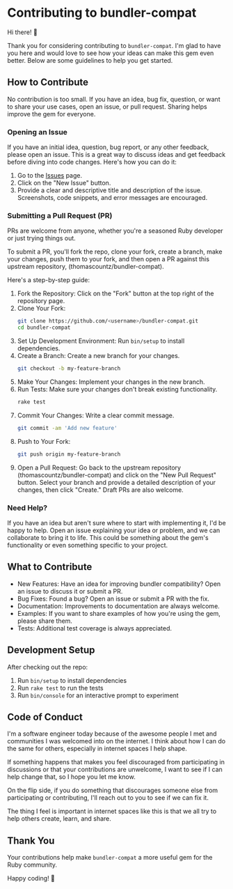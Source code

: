 # Contributing to bundler-compat

Hi there! 👋

Thank you for considering contributing to `bundler-compat`. I'm glad to have you here and would love to see how your ideas can make this gem even better. Below are some guidelines to help you get started.

## How to Contribute

No contribution is too small. If you have an idea, bug fix, question, or want to share your use cases, open an issue, or pull request. Sharing helps improve the gem for everyone.

### Opening an Issue

If you have an initial idea, question, bug report, or any other feedback, please open an issue. This is a great way to discuss ideas and get feedback before diving into code changes. Here's how you can do it:

1. Go to the [Issues](https://github.com/[USERNAME]/bundler-compat/issues) page.
2. Click on the "New Issue" button.
3. Provide a clear and descriptive title and description of the issue. Screenshots, code snippets, and error messages are encouraged.

### Submitting a Pull Request (PR)

PRs are welcome from anyone, whether you're a seasoned Ruby developer or just trying things out.

To submit a PR, you'll fork the repo, clone your fork, create a branch, make your changes, push them to your fork, and then open a PR against this upstream repository, (thomascountz/bundler-compat).

Here's a step-by-step guide:

1. Fork the Repository: Click on the "Fork" button at the top right of the repository page.
2. Clone Your Fork:
    ```sh
    git clone https://github.com/<username>/bundler-compat.git
    cd bundler-compat
    ```
3. Set Up Development Environment: Run `bin/setup` to install dependencies.
4. Create a Branch: Create a new branch for your changes.
    ```sh
    git checkout -b my-feature-branch
    ```
5. Make Your Changes: Implement your changes in the new branch.
6. Run Tests: Make sure your changes don't break existing functionality.
    ```sh
    rake test
    ```
7. Commit Your Changes: Write a clear commit message.
    ```sh
    git commit -am 'Add new feature'
    ```
8. Push to Your Fork:
    ```sh
    git push origin my-feature-branch
    ```
9. Open a Pull Request: Go back to the upstream repository (thomascountz/bundler-compat) and click on the "New Pull Request" button. Select your branch and provide a detailed description of your changes, then click "Create." Draft PRs are also welcome.

### Need Help?

If you have an idea but aren't sure where to start with implementing it, I'd be happy to help. Open an issue explaining your idea or problem, and we can collaborate to bring it to life. This could be something about the gem's functionality or even something specific to your project.

## What to Contribute

- New Features: Have an idea for improving bundler compatibility? Open an issue to discuss it or submit a PR.
- Bug Fixes: Found a bug? Open an issue or submit a PR with the fix.
- Documentation: Improvements to documentation are always welcome.
- Examples: If you want to share examples of how you're using the gem, please share them.
- Tests: Additional test coverage is always appreciated.

## Development Setup

After checking out the repo:

1. Run `bin/setup` to install dependencies
2. Run `rake test` to run the tests
3. Run `bin/console` for an interactive prompt to experiment

## Code of Conduct

I'm a software engineer today because of the awesome people I met and communities I was welcomed into on the internet. I think about how I can do the same for others, especially in internet spaces I help shape.

If something happens that makes you feel discouraged from participating in discussions or that your contributions are unwelcome, I want to see if I can help change that, so I hope you let me know.

On the flip side, if you do something that discourages someone else from participating or contributing, I'll reach out to you to see if we can fix it.

The thing I feel is important in internet spaces like this is that we all try to help others create, learn, and share.

## Thank You

Your contributions help make `bundler-compat` a more useful gem for the Ruby community.

Happy coding! 🚀
